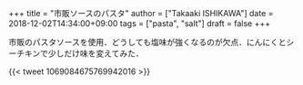 +++
title = "市販ソースのパスタ"
author = ["Takaaki ISHIKAWA"]
date = 2018-12-02T14:34:00+09:00
tags = ["pasta", "salt"]
draft = false
+++

市販のパスタソースを使用．どうしても塩味が強くなるのが欠点．にんにくとシーチキンで少しだけ味を変えてみた．

{{< tweet 1069084675769942016 >}}
